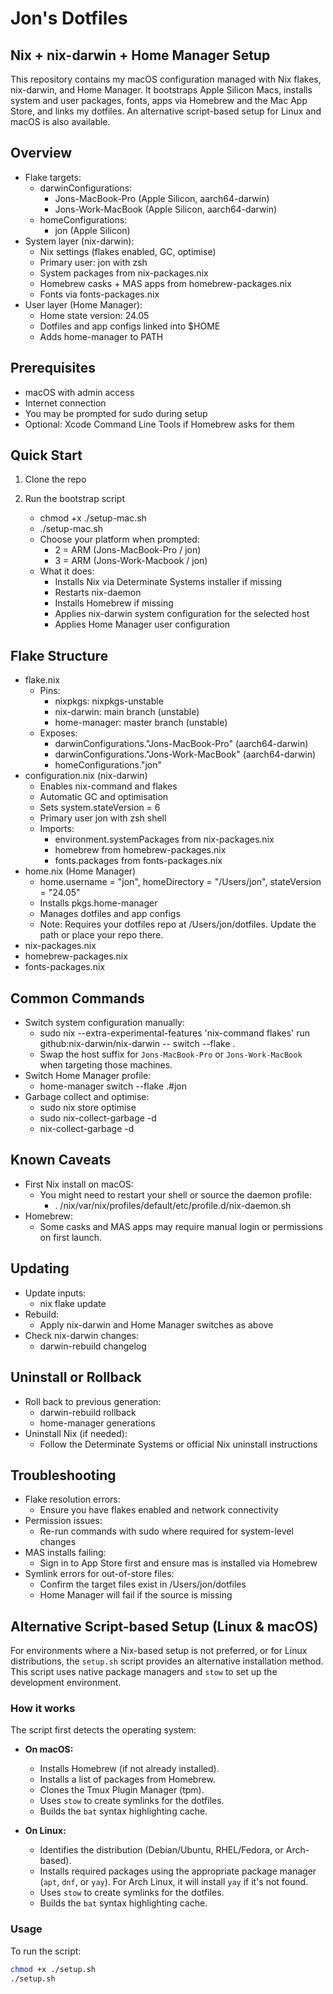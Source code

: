 # Jon's Dotfiles

## Nix + nix-darwin + Home Manager Setup

This repository contains my macOS configuration managed with Nix flakes, nix-darwin, and Home Manager.
It bootstraps Apple Silicon Macs, installs system and user packages, fonts, apps via Homebrew and the Mac App Store, and links my dotfiles.
An alternative script-based setup for Linux and macOS is also available.

## Overview

- Flake targets:
    - darwinConfigurations:
        - Jons-MacBook-Pro (Apple Silicon, aarch64-darwin)
        - Jons-Work-MacBook (Apple Silicon, aarch64-darwin)
    - homeConfigurations:
        - jon (Apple Silicon)
- System layer (nix-darwin):
    - Nix settings (flakes enabled, GC, optimise)
    - Primary user: jon with zsh
    - System packages from nix-packages.nix
    - Homebrew casks + MAS apps from homebrew-packages.nix
    - Fonts via fonts-packages.nix
- User layer (Home Manager):
    - Home state version: 24.05
    - Dotfiles and app configs linked into $HOME
    - Adds home-manager to PATH

## Prerequisites

- macOS with admin access
- Internet connection
- You may be prompted for sudo during setup
- Optional: Xcode Command Line Tools if Homebrew asks for them

## Quick Start

1) Clone the repo

2) Run the bootstrap script
    - chmod +x ./setup-mac.sh
    - ./setup-mac.sh
    - Choose your platform when prompted:
        - 2 = ARM (Jons-MacBook-Pro / jon)
        - 3 = ARM (Jons-Work-Macbook / jon)
    - What it does:
        - Installs Nix via Determinate Systems installer if missing
        - Restarts nix-daemon
        - Installs Homebrew if missing
        - Applies nix-darwin system configuration for the selected host
        - Applies Home Manager user configuration

## Flake Structure

- flake.nix
    - Pins:
        - nixpkgs: nixpkgs-unstable
        - nix-darwin: main branch (unstable)
        - home-manager: master branch (unstable)
    - Exposes:
        - darwinConfigurations."Jons-MacBook-Pro" (aarch64-darwin)
        - darwinConfigurations."Jons-Work-MacBook" (aarch64-darwin)
        - homeConfigurations."jon"
- configuration.nix (nix-darwin)
    - Enables nix-command and flakes
    - Automatic GC and optimisation
    - Sets system.stateVersion = 6
    - Primary user jon with zsh shell
    - Imports:
        - environment.systemPackages from nix-packages.nix
        - homebrew from homebrew-packages.nix
        - fonts.packages from fonts-packages.nix
- home.nix (Home Manager)
    - home.username = "jon", homeDirectory = "/Users/jon", stateVersion = "24.05"
    - Installs pkgs.home-manager
    - Manages dotfiles and app configs
    - Note: Requires your dotfiles repo at /Users/jon/dotfiles. Update the path or place your repo there.
- nix-packages.nix
- homebrew-packages.nix
- fonts-packages.nix

## Common Commands

- Switch system configuration manually:
    - sudo nix --extra-experimental-features 'nix-command flakes' run github:nix-darwin/nix-darwin -- switch --flake .
    - Swap the host suffix for `Jons-MacBook-Pro` or `Jons-Work-MacBook` when targeting those machines.
- Switch Home Manager profile:
    - home-manager switch --flake .#jon
- Garbage collect and optimise:
    - sudo nix store optimise
    - sudo nix-collect-garbage -d
    - nix-collect-garbage -d

## Known Caveats

- First Nix install on macOS:
    - You might need to restart your shell or source the daemon profile:
        - . /nix/var/nix/profiles/default/etc/profile.d/nix-daemon.sh
- Homebrew:
    - Some casks and MAS apps may require manual login or permissions on first launch.

## Updating

- Update inputs:
    - nix flake update
- Rebuild:
    - Apply nix-darwin and Home Manager switches as above
- Check nix-darwin changes:
    - darwin-rebuild changelog

## Uninstall or Rollback

- Roll back to previous generation:
    - darwin-rebuild rollback
    - home-manager generations
- Uninstall Nix (if needed):
    - Follow the Determinate Systems or official Nix uninstall instructions

## Troubleshooting

- Flake resolution errors:
    - Ensure you have flakes enabled and network connectivity
- Permission issues:
    - Re-run commands with sudo where required for system-level changes
- MAS installs failing:
    - Sign in to App Store first and ensure mas is installed via Homebrew
- Symlink errors for out-of-store files:
    - Confirm the target files exist in /Users/jon/dotfiles
    - Home Manager will fail if the source is missing

## Alternative Script-based Setup (Linux & macOS)

For environments where a Nix-based setup is not preferred, or for Linux distributions, the `setup.sh` script provides an alternative installation method.
This script uses native package managers and `stow` to set up the development environment.

### How it works

The script first detects the operating system:

- **On macOS:**
    - Installs Homebrew (if not already installed).
    - Installs a list of packages from Homebrew.
    - Clones the Tmux Plugin Manager (tpm).
    - Uses `stow` to create symlinks for the dotfiles.
    - Builds the `bat` syntax highlighting cache.

- **On Linux:**
    - Identifies the distribution (Debian/Ubuntu, RHEL/Fedora, or Arch-based).
    - Installs required packages using the appropriate package manager (`apt`, `dnf`, or `yay`). For Arch Linux, it will install `yay` if it's not found.
    - Uses `stow` to create symlinks for the dotfiles.
    - Builds the `bat` syntax highlighting cache.

### Usage

To run the script:

```bash
chmod +x ./setup.sh
./setup.sh
```
